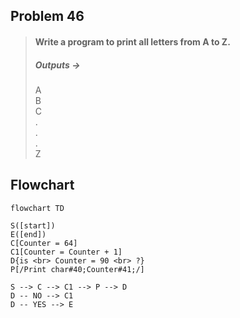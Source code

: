 ## Problem 46

>#### Write a program to print all letters from A to Z.
> ##### Outputs ->
> A<br>
> B<br>
> C<br>
> .<br>
> .<br>
> .<br>
> Z<br>

## Flowchart

```mermaid 
flowchart TD

S([start])
E([end])
C[Counter = 64]
C1[Counter = Counter + 1]
D{is <br> Counter = 90 <br> ?}
P[/Print char#40;Counter#41;/]

S --> C --> C1 --> P --> D 
D -- NO --> C1
D -- YES --> E

```